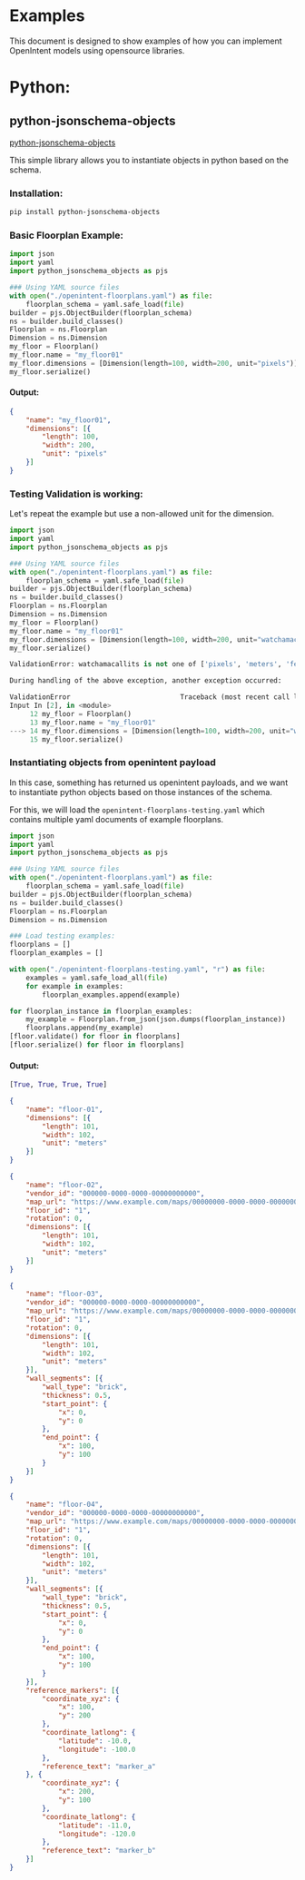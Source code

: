 # Examples
This document is designed to show examples of how you can implement OpenIntent models using opensource libraries.


# Python:
## python-jsonschema-objects
[python-jsonschema-objects](https://github.com/cwacek/python-jsonschema-objects)

This simple library allows you to instantiate objects in python based on the schema.

### Installation:
```bash
pip install python-jsonschema-objects
```

### Basic Floorplan Example:
```python
import json
import yaml
import python_jsonschema_objects as pjs

### Using YAML source files
with open("./openintent-floorplans.yaml") as file:
    floorplan_schema = yaml.safe_load(file)
builder = pjs.ObjectBuilder(floorplan_schema)
ns = builder.build_classes()
Floorplan = ns.Floorplan
Dimension = ns.Dimension
my_floor = Floorplan()
my_floor.name = "my_floor01"
my_floor.dimensions = [Dimension(length=100, width=200, unit="pixels")]
my_floor.serialize()

```
#### Output:
```json
{
	"name": "my_floor01",
	"dimensions": [{
		"length": 100,
		"width": 200,
		"unit": "pixels"
	}]
}
```

### Testing Validation is working:
Let's repeat the example but use a non-allowed unit for the dimension.

```python
import json
import yaml
import python_jsonschema_objects as pjs

### Using YAML source files
with open("./openintent-floorplans.yaml") as file:
    floorplan_schema = yaml.safe_load(file)
builder = pjs.ObjectBuilder(floorplan_schema)
ns = builder.build_classes()
Floorplan = ns.Floorplan
Dimension = ns.Dimension
my_floor = Floorplan()
my_floor.name = "my_floor01"
my_floor.dimensions = [Dimension(length=100, width=200, unit="watchamacallits")]
my_floor.serialize()

```

```python
ValidationError: watchamacallits is not one of ['pixels', 'meters', 'feet']

During handling of the above exception, another exception occurred:

ValidationError                           Traceback (most recent call last)
Input In [2], in <module>
     12 my_floor = Floorplan()
     13 my_floor.name = "my_floor01"
---> 14 my_floor.dimensions = [Dimension(length=100, width=200, unit="watchamacallits")]
     15 my_floor.serialize()
```


### Instantiating objects from openintent payload

In this case, something has returned us openintent payloads, and we want to instantiate python objects based on those instances of the schema.

For this, we will load the `openintent-floorplans-testing.yaml` which contains multiple yaml documents of example floorplans.

```python
import json
import yaml
import python_jsonschema_objects as pjs

### Using YAML source files
with open("./openintent-floorplans.yaml") as file:
    floorplan_schema = yaml.safe_load(file)
builder = pjs.ObjectBuilder(floorplan_schema)
ns = builder.build_classes()
Floorplan = ns.Floorplan
Dimension = ns.Dimension

### Load testing examples:
floorplans = []
floorplan_examples = []

with open("./openintent-floorplans-testing.yaml", "r") as file:
    examples = yaml.safe_load_all(file)
    for example in examples:
        floorplan_examples.append(example)

for floorplan_instance in floorplan_examples:
    my_example = Floorplan.from_json(json.dumps(floorplan_instance))
    floorplans.append(my_example)
[floor.validate() for floor in floorplans]
[floor.serialize() for floor in floorplans]
```

#### Output:
```python
[True, True, True, True]
```
```json
{
	"name": "floor-01",
	"dimensions": [{
		"length": 101,
		"width": 102,
		"unit": "meters"
	}]
}
```
```json
{
	"name": "floor-02",
	"vendor_id": "000000-0000-0000-00000000000",
	"map_url": "https://www.example.com/maps/00000000-0000-0000-000000000000.png",
	"floor_id": "1",
	"rotation": 0,
	"dimensions": [{
		"length": 101,
		"width": 102,
		"unit": "meters"
	}]
}
```
```json
{
	"name": "floor-03",
	"vendor_id": "000000-0000-0000-00000000000",
	"map_url": "https://www.example.com/maps/00000000-0000-0000-000000000000.png",
	"floor_id": "1",
	"rotation": 0,
	"dimensions": [{
		"length": 101,
		"width": 102,
		"unit": "meters"
	}],
	"wall_segments": [{
		"wall_type": "brick",
		"thickness": 0.5,
		"start_point": {
			"x": 0,
			"y": 0
		},
		"end_point": {
			"x": 100,
			"y": 100
		}
	}]
}
```
```json
{
	"name": "floor-04",
	"vendor_id": "000000-0000-0000-00000000000",
	"map_url": "https://www.example.com/maps/00000000-0000-0000-000000000000.png",
	"floor_id": "1",
	"rotation": 0,
	"dimensions": [{
		"length": 101,
		"width": 102,
		"unit": "meters"
	}],
	"wall_segments": [{
		"wall_type": "brick",
		"thickness": 0.5,
		"start_point": {
			"x": 0,
			"y": 0
		},
		"end_point": {
			"x": 100,
			"y": 100
		}
	}],
	"reference_markers": [{
		"coordinate_xyz": {
			"x": 100,
			"y": 200
		},
		"coordinate_latlong": {
			"latitude": -10.0,
			"longitude": -100.0
		},
		"reference_text": "marker_a"
	}, {
		"coordinate_xyz": {
			"x": 200,
			"y": 100
		},
		"coordinate_latlong": {
			"latitude": -11.0,
			"longitude": -120.0
		},
		"reference_text": "marker_b"
	}]
}
```
